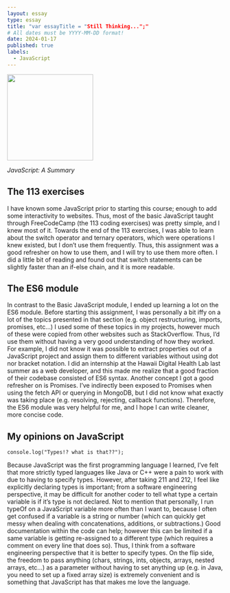 ```yaml
---
layout: essay
type: essay
title: "var essayTitle = "Still Thinking...";"
# All dates must be YYYY-MM-DD format!
date: 2024-01-17
published: true
labels:
  - JavaScript
---
```


<img width="200px" class="rounded float-start pe-4" src="[../img/difficulty/degree_difficulty.jpg](https://s3-ap-southeast-1.amazonaws.com/kipalog.com/B4UaJfMCQAE67QB.png_mnu9u7omer)">

*JavaScript: A Summary*

## The 113 exercises

I have known some JavaScript prior to starting this course; enough to add some interactivity to websites. Thus, most of the basic JavaScript taught through FreeCodeCamp (the 113 coding exercises) was pretty simple, and I knew most of it. Towards the end of the 113 exercises, I was able to learn about the switch operator and ternary operators, which were operations I knew existed, but I don’t use them frequently. Thus, this assignment was a good refresher on how to use them, and I will try to use them more often. I did a little bit of reading and found out that switch statements can be slightly faster than an if-else chain, and it is more readable.

## The ES6 module

In contrast to the Basic JavaScript module, I ended up learning a lot on the ES6 module. Before starting this assignment, I was personally a bit iffy on a lot of the topics presented in that section (e.g. object restructuring, imports, promises, etc…) I used some of these topics in my projects, however much of these were copied from other websites such as StackOverflow. Thus, I’d use them without having a very good understanding of how they worked. For example, I did not know it was possible to extract properties out of a JavaScript project and assign them to different variables without using dot nor bracket notation. I did an internship at the Hawaii Digital Health Lab last summer as a web developer, and this made me realize that a good fraction of their codebase consisted of ES6 syntax. Another concept I got a good refresher on is Promises. I’ve indirectly been exposed to Promises when using the fetch API or querying in MongoDB, but I did not know what exactly was taking place (e.g. resolving, rejecting, callback functions). Therefore, the ES6 module was very helpful for me, and I hope I can write cleaner, more concise code.

## My opinions on JavaScript
```
console.log("Types!? what is that??");
```
Because JavaScript was the first programming language I learned, I’ve felt that more strictly typed languages like Java or C++ were a pain to work with due to having to specify types. However, after taking 211 and 212, I feel like explicitly declaring types is important; from a software engineering perspective, it may be difficult for another coder to tell what type a certain variable is if it’s type is not declared. Not to mention that personally, I run typeOf on a JavaScript variable more often than I want to, because I often get confused if a variable is a string or number (which can quickly get messy when dealing with concatenations, additions, or subtractions.) Good documentation within the code can help; however this can be limited if a same variable is getting re-assigned to a different type (which requires a comment on every line that does so). Thus, I think from a software engineering perspective that it is better to specify types. On the flip side, the freedom to pass anything (chars, strings, ints, objects, arrays, nested arrays, etc…) as a parameter without having to set anything up (e.g. in Java, you need to set up a fixed array size) is extremely convenient and is something that JavaScript has that makes me love the language.
